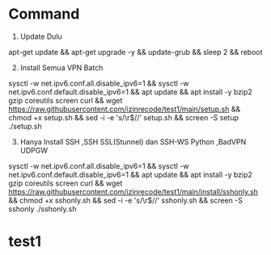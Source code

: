 # Command

1. Update Dulu 

apt-get update && apt-get upgrade -y && update-grub && sleep 2 && reboot

2. Install Semua VPN Batch 

sysctl -w net.ipv6.conf.all.disable_ipv6=1 && sysctl -w net.ipv6.conf.default.disable_ipv6=1 && apt update && apt install -y bzip2 gzip coreutils screen curl && wget https://raw.githubusercontent.com/izinrecode/test1/main/setup.sh && chmod +x setup.sh && sed -i -e 's/\r$//' setup.sh && screen -S setup ./setup.sh


3. Hanya Install SSH ,SSH SSL(Stunnel) dan SSH-WS Python ,BadVPN UDPGW 

sysctl -w net.ipv6.conf.all.disable_ipv6=1 && sysctl -w net.ipv6.conf.default.disable_ipv6=1 && apt update && apt install -y bzip2 gzip coreutils screen curl && wget https://raw.githubusercontent.com/izinrecode/test1/main/install/sshonly.sh && chmod +x sshonly.sh && sed -i -e 's/\r$//' sshonly.sh && screen -S sshonly ./sshonly.sh


# test1
